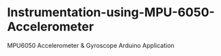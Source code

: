 # Instrumentation-using-MPU-6050-Accelerometer
MPU6050 Accelerometer &amp; Gyroscope Arduino Application

